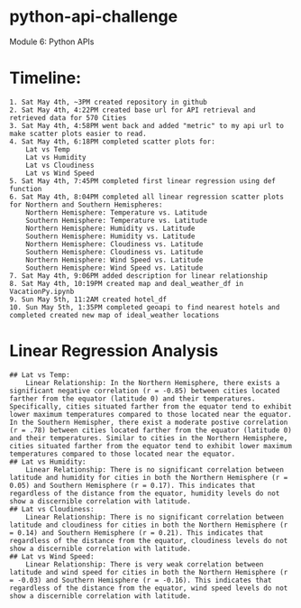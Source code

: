 # python-api-challenge
Module 6: Python APIs
# Timeline:
    1. Sat May 4th, ~3PM created repository in github
    2. Sat May 4th, 4:22PM created base url for API retrieval and retrieved data for 570 Cities
    3. Sat May 4th, 4:58PM went back and added "metric" to my api url to make scatter plots easier to read. 
    4. Sat May 4th, 6:18PM completed scatter plots for:
        Lat vs Temp
        Lat vs Humidity
        Lat vs Cloudiness
        Lat vs Wind Speed
    5. Sat May 4th, 7:45PM completed first linear regression using def function
    6. Sat May 4th, 8:04PM completed all linear regression scatter plots for Northern and Southern Hemispheres:
        Northern Hemisphere: Temperature vs. Latitude
        Southern Hemisphere: Temperature vs. Latitude
        Northern Hemisphere: Humidity vs. Latitude
        Southern Hemisphere: Humidity vs. Latitude
        Northern Hemisphere: Cloudiness vs. Latitude
        Southern Hemisphere: Cloudiness vs. Latitude
        Northern Hemisphere: Wind Speed vs. Latitude
        Southern Hemisphere: Wind Speed vs. Latitude
    7. Sat May 4th, 9:06PM added description for linear relationship
    8. Sat May 4th, 10:19PM created map and deal_weather_df in VacationPy.ipynb
    9. Sun May 5th, 11:2AM created hotel_df 
    10. Sun May 5th, 1:35PM completed geoapi to find nearest hotels and completed created new map of ideal_weather locations
       
# Linear Regression Analysis
    ## Lat vs Temp: 
        Linear Relationship: In the Northern Hemisphere, there exists a significant negative correlation (r = -0.85) between cities located farther from the equator (latitude 0) and their temperatures. Specifically, cities situated farther from the equator tend to exhibit lower maximum temperatures compared to those located near the equator. In the Southern Hemispher, there exist a moderate postive correlation (r = .78) between cities located farther from the equator (latitude 0) and their temperatures. Similar to cities in the Northern Hemisphere, cities situated farther from the equator tend to exhibit lower maximum temperatures compared to those located near the equator.
    ## Lat vs Humidity:
        Linear Relationship: There is no significant correlation between latitude and humidity for cities in both the Northern Hemisphere (r = 0.05) and Southern Hemisphere (r = 0.17). This indicates that regardless of the distance from the equator, humidity levels do not show a discernible correlation with latitude.
    ## Lat vs Cloudiness: 
        Linear Relationship: There is no significant correlation between latitude and cloudiness for cities in both the Northern Hemisphere (r = 0.14) and Southern Hemisphere (r = 0.21). This indicates that regardless of the distance from the equator, cloudiness levels do not show a discernible correlation with latitude.
    ## Lat vs Wind Speed: 
        Linear Relationship: There is very weak correlation between latitude and wind speed for cities in both the Northern Hemisphere (r = -0.03) and Southern Hemisphere (r = -0.16). This indicates that regardless of the distance from the equator, wind speed levels do not show a discernible correlation with latitude.
    